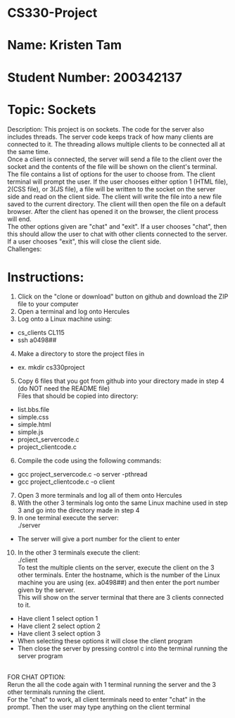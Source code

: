 # CS330-Project
# Name: Kristen Tam
# Student Number: 200342137
# Topic: Sockets
Description:
This project is on sockets. The code for the server also includes threads. The server code keeps track of how many clients are connected to it. The threading allows multiple clients to be connected all at the same time. <br/>
Once a client is connected, the server will send a file to the client over the socket and the contents of the file will be shown on the client's terminal. The file contains a list of options for the user to choose from. The client terminal will prompt the user. If the user chooses either option 1 (HTML file), 2(CSS file), or 3(JS file), a file will be written to the socket on the server side and read on the client side. The client will write the file into a new file saved to the current directory. The client will then open the file on a default browser. After the client has opened it on the browser, the client process will end. <br/>
The other options given are "chat" and "exit". If a user chooses "chat", then this should allow the user to chat with other clients connected to the server. If a user chooses "exit", this will close the client side. <br/>
Challenges:
<br/>
# Instructions:
1. Click on the "clone or download" button on github and download the ZIP file to your computer <br/>
2. Open a terminal and log onto Hercules <br/>
3. Log onto a Linux machine using: <br/>
- cs_clients CL115 <br/>
- ssh a0498## <br/>
4. Make a directory to store the project files in <br/>
- ex. mkdir cs330project <br/>
5. Copy 6 files that you got from github into your directory made in step 4 (do NOT need the README file) <br/>
Files that should be copied into directory: 
- list.bbs.file
- simple.css
- simple.html
- simple.js
- project_servercode.c
- project_clientcode.c <br/>
6. Compile the code using the following commands: <br/>
- gcc project_servercode.c -o server -pthread 
- gcc project_clientcode.c -o client <br/>
7. Open 3 more terminals and log all of them onto Hercules <br/>
8. With the other 3 terminals log onto the same Linux machine used in step 3 and go into the directory made in step 4 <br/>
9. In one terminal execute the server: <br/>
./server <br/>
- The server will give a port number for the client to enter <br/>
10. In the other 3 terminals execute the client: <br/>
./client <br/>
To test the multiple clients on the server, execute the client on the 3 other terminals. Enter the hostname, which is the number of the Linux machine you are using (ex. a0498##) and then enter the port number given by the server. <br/>
This will show on the server terminal that there are 3 clients connected to it. <br/>
- Have client 1 select option 1 
- Have client 2 select option 2
- Have client 3 select option 3
- When selecting these options it will close the client program
- Then close the server by pressing control c into the terminal running the server program
<br/>
FOR CHAT OPTION: <br/>
Rerun the all the code again with 1 terminal running the server and the 3 other terminals running the client.
<br/>
For the "chat" to work, all client terminals need to enter "chat" in the prompt. Then the user may type anything on the client terminal
<br/>
